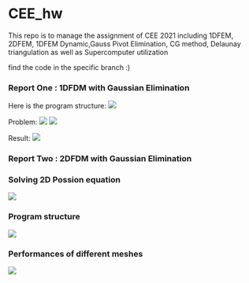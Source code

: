 # CEE_hw
This repo is to manage the assignment of CEE 2021 including 
1DFEM, 2DFEM, 1DFEM Dynamic,Gauss Pivot Elimination, CG method, Delaunay triangulation
as well as Supercomputer utilization

find the code in the specific branch :)

### Report One : 1DFDM with Gaussian Elimination

Here is the program structure:
![](https://github.com/MaynotbeGarychan/CEE_hw/blob/main/figures/structureOf1DFDM.JPG)

Problem:
![](https://github.com/MaynotbeGarychan/CEE_hw/blob/main/figures/Problem1.JPG)
![](https://github.com/MaynotbeGarychan/CEE_hw/blob/main/figures/mesh2OfProblem1.JPG)

Result:
![](https://github.com/MaynotbeGarychan/CEE_hw/blob/main/figures/FigureOf1DFDMProblem1.JPG)

### Report Two : 2DFDM with Gaussian Elimination
### Solving 2D Possion equation
![](https://github.com/MaynotbeGarychan/CEE_hw/blob/reportTwo_1DFEM/figures/Problem2JPG.JPG)

### Program structure
![](https://github.com/MaynotbeGarychan/CEE_hw/blob/reportTwo_1DFEM/figures/structureOf2DFEM.JPG)

### Performances of different meshes
![](https://github.com/MaynotbeGarychan/CEE_hw/blob/reportTwo_1DFEM/figures/Figure1Of2DFEMReport2.JPG)

